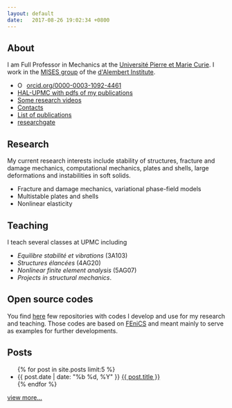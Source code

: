 ```yaml
---
layout: default
date:   2017-08-26 19:02:34 +0800
---
```

<link href="https://fonts.googleapis.com/css?family=Open+Sans" rel="stylesheet">

## About
I am Full Professor in Mechanics at the [Université Pierre et Marie Curie](http://www.upmc.fr).
I work in the [MISES group](http://www.dalembert.upmc.fr/mises/index.php)
of the [d'Alembert Institute](http://www.dalembert.upmc.fr/ijlrda/).

- <a href="https://orcid.org/0000-0003-1092-4461" target="orcid.widget" rel="noopener noreferrer" style="vertical-align:top;"><img src="https://orcid.org/sites/default/files/images/orcid_16x16.png" style="width:1em;margin-right:.5em;" alt="ORCID iD icon">orcid.org/0000-0003-1092-4461</a>
- [HAL-UPMC with pdfs of my publications](http://hal.upmc.fr/search/index/?q=authFullName_t%3A%28Maurini+Corrado%29&submit=)
- [Some research videos](https://www.youtube.com/user/cmaurini)
- [Contacts](contacts)
- [List of publications](publications)
- [researchgate](https://www.researchgate.net/profile/Corrado_Maurini)



## Research
My current research interests include stability of structures,
fracture and damage mechanics, computational mechanics,
plates and shells, large deformations and instabilities in soft solids.

- Fracture and damage mechanics, variational phase-field models
- Multistable plates and shells
- Nonlinear elasticity

## Teaching
I teach several classes at UPMC including
- *Equilibre stabilité et vibrations* (3A103)
- *Structures élancées* (4AG20)
- *Nonlinear finite element analysis* (5AG07)
- *Projects in structural mechanics*.


## Open source codes
You find [here](codes) few repositories with codes I develop and use for my research and teaching. Those codes are based on [FEniCS](https://fenicsproject.org) and meant mainly to serve as examples for further developments.

## Posts
<div class="home">
	<section>
		<ul class="post-list">
			{% for post in site.posts limit:5 %}
			<li>
				<time datetime="{{ post.date | date_to_xmlschema }}">{{ post.date | date: "%b %d, %Y" }}</time>
				<a href="{{ post.url | prepend: site.baseurl }}">{{ post.title }}</a>
			</li>
			{% endfor %}
		</ul>
		<p><a href="{{ "/archives/" | prepend: site.baseurl }}">view more...</a></p>
	</section>
	</div>


